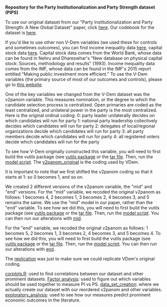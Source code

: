 **Repository for the Party Institutionalization and Party Strength dataset (PIPS)**

To use our original dataset from our "Party Institutionalization and Party Strength: A New Global Dataset" paper, click [here](pips/pips_beta1.csv). Our codebook for the dataset is [here](pips/PIPS%20Codebook.pdf). 

If you'd like to use other non V-Dem variables (we used these for controls and sometimes outcomes), you can find income inequality data [here](data/incomeineq.csv), capital stock data [here](data/capitalstock.xlsx). Capital stock data comes from the World Bank, whose data can be found in Nehru and Dhareswhar's "New database on physical capital stock: Sources, methodology and results" (1993). Income inequality data comes from the IMF, whose data can be found in the IMF's 2015 report entitled "Making public investment more efficient."
To use the V-Dem variables (the primary source of most of our outcomes and controls), please go to [this website](https://v-dem.net/data/the-v-dem-dataset/country-year-v-dem-fullothers-v14/).

One of the key variables we changed from the V-Dem dataset was the v2panom variable. This measures nomination, or the degree to which the candidate selection process is centralized. Open primaries are coded as the least centralized, and unilateral power in the party is the most centralized. Here is the original ordinal coding:
0: party leader unilaterally decides on which candidates will run for party
1: national party leadership collectively decides which candidates will run for party
2: delegates of local/regional organizations decide which candidates will run for party
3: all party members decide which candidates will run for party
4: all registered voters decide which candidates will run for the party

To see how V-Dem originally constructed this variable, you will need to first build the vutils package (see [vutils package](data/manipulated%20v2panom/vutilspackage.R) or the [tar file](data/manipulated%20v2panom/vutils_11.1.tar.gz). Then, run the [model script](data/manipulated%20v2panom/model.R). The [v2panom_original](data/manipulated%20v2panom/v2panom_original.rds) is the coding used by VDem.

It is important to note that we first shifted the v2panom coding so that it starts at 1: so 0 becomes 1, and so on.

We created 2 different versions of the v2panom variable, the "mid" and "end" versions. For the "mid" variable, we recoded the original v2panom as follows: 1 becomes 4, 2 becomes 1, 3 becomes 2, 4 becomes 3, and 5 remains the same. We use the "mid" model in our paper, rather than the "end" variable. To see how we did this, you will need to first build the vutils package (see [vutils package](data/manipulated%20v2panom/vutilspackage.R) or the [tar file](data/manipulated%20v2panom/vutils_11.1.tar.gz). Then, run the [model script](data/manipulated%20v2panom/model.R).
You can then run our alterations with [mid](data/manipulated%20v2panom/v2panom_mid.rds).

For the "end" variable, we recoded the original v2panom as follows: 1 becomes 5, 2 becomes 1, 3 becomes 2, 4 becomes 3, and 5 becomes 4. To see how we did this, you will need to first build the vutils package (see [vutils package](data/manipulated%20v2panom/vutilspackage.R) or the [tar file](data/manipulated%20v2panom/vutils_11.1.tar.gz). Then, run the [model script](data/manipulated%20v2panom/model.R).
You can then run our alterations with [end](data/manipulated%20v2panom/v2panom_end.rds).

The [replication](data/manipulated%20v2panom/v2panom_replication.rds) was just to make sure we could replicate VDem's original coding.

[corplots.R](scripts/corplots.R): used to find correlations between our dataset and other prominent datasets.
[Factor analysis](scripts/factor_analysis.R): used to figure out which variables should be used together to measure PI vs PS.
[data_set_creation](scripts/data_set_creation.R): where we actually create our dataset with our reordered v2panom and other variables. 
[exploratory_analysis](scripts/exploratory_analysis.R): used to see how our measures predict prominent economic outcomes in the literature.
